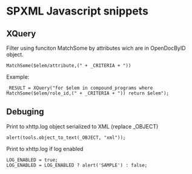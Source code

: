 # SPXML Javascript snippets

## XQuery

Filter using funciton MatchSome by attributes wich are in OpenDocByID object.

```
MatchSome($elem/attribute,(" + _CRITERIA + "))
```

Example:

```
_RESULT = XQuery("for $elem in compound_programs where MatchSome($elem/role_id,(" + _CRITERIA + ")) return $elem");
```

## Debuging

Print to xhttp.log object serialized to XML (replace _OBJECT)

```
alert(tools.object_to_text(_OBJECT, "xml"));
```

Print to xhttp.log if log enabled

```
LOG_ENABLED = true;
LOG_ENABLED = LOG_ENABLED ? alert('SAMPLE') : false;
```

